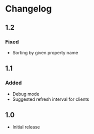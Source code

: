 # Changelog

## 1.2
### Fixed
* Sorting by given property name

## 1.1
### Added
* Debug mode
* Suggested refresh interval for clients

## 1.0
* Initial release
